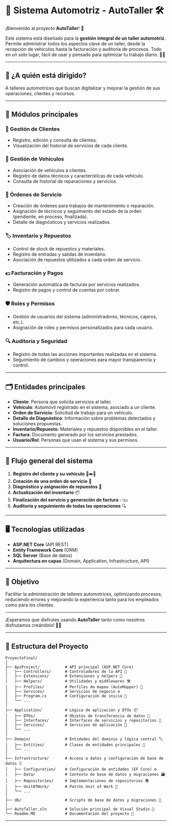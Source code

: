 # 🚗 Sistema Automotriz - AutoTaller 🛠️

¡Bienvenido al proyecto **AutoTaller**! 🎉

Este sistema está diseñado para la **gestión integral de un taller automotriz**. Permite administrar todos los aspectos clave de un taller, desde la recepción de vehículos hasta la facturación y auditoría de procesos. Todo en un solo lugar, fácil de usar y pensado para optimizar tu trabajo diario. 🧾🔧

---

## 🏢 ¿A quién está dirigido?

A talleres automotrices que buscan digitalizar y mejorar la gestión de sus operaciones, clientes y recursos.

---

## 🧩 Módulos principales

### 👥 Gestión de Clientes
- Registro, edición y consulta de clientes.
- Visualización del historial de servicios de cada cliente.

### 🚗 Gestión de Vehículos
- Asociación de vehículos a clientes.
- Registro de datos técnicos y características de cada vehículo.
- Consulta de historial de reparaciones y servicios.

### 📝 Órdenes de Servicio
- Creación de órdenes para trabajos de mantenimiento o reparación.
- Asignación de técnicos y seguimiento del estado de la orden (pendiente, en proceso, finalizada).
- Detalle de diagnósticos y servicios realizados.

### 🏷️ Inventario y Repuestos
- Control de stock de repuestos y materiales.
- Registro de entradas y salidas de inventario.
- Asociación de repuestos utilizados a cada orden de servicio.

### 💵 Facturación y Pagos
- Generación automática de facturas por servicios realizados.
- Registro de pagos y control de cuentas por cobrar.

### 🛡️ Roles y Permisos
- Gestión de usuarios del sistema (administradores, técnicos, cajeros, etc.).
- Asignación de roles y permisos personalizados para cada usuario.

### 🔍 Auditoría y Seguridad
- Registro de todas las acciones importantes realizadas en el sistema.
- Seguimiento de cambios y operaciones para mayor transparencia y control.

---

## 🗂️ Entidades principales
- **Cliente**: Persona que solicita servicios al taller.
- **Vehículo**: Automóvil registrado en el sistema, asociado a un cliente.
- **Orden de Servicio**: Solicitud de trabajo para un vehículo.
- **Detalle de Diagnóstico**: Información sobre problemas detectados y soluciones propuestas.
- **Inventario/Repuesto**: Materiales y repuestos disponibles en el taller.
- **Factura**: Documento generado por los servicios prestados.
- **Usuario/Rol**: Personas que usan el sistema y sus permisos.

---

## 🔄 Flujo general del sistema
1. **Registro del cliente y su vehículo** 👤➡️🚗
2. **Creación de una orden de servicio** 📝
3. **Diagnóstico y asignación de repuestos** 🔧
4. **Actualización del inventario** 📦
5. **Finalización del servicio y generación de factura** ✅💵
6. **Auditoría y seguimiento de todas las operaciones** 🔍

---

## 🖥️ Tecnologías utilizadas
- **ASP.NET Core** (API REST)
- **Entity Framework Core** (ORM)
- **SQL Server** (Base de datos)
- **Arquitectura en capas** (Domain, Application, Infrastructure, API)

---

## 🎯 Objetivo

Facilitar la administración de talleres automotrices, optimizando procesos, reduciendo errores y mejorando la experiencia tanto para los empleados como para los clientes.

---

¡Esperamos que disfrutes usando **AutoTaller** tanto como nosotros disfrutamos creándolo! 🚀✨

---

## 📁 Estructura del Proyecto

```plaintext
ProyectoFinal/
│
├── ApiProject/           # API principal (ASP.NET Core)
│   ├── Controllers/      # Controladores de la API 🚦
│   ├── Extensions/       # Extensiones y helpers 🧩
│   ├── Helpers/          # Utilidades y middlewares 🛠️
│   ├── Profiles/         # Perfiles de mapeo (AutoMapper) 🔄
│   ├── Services/         # Servicios de negocio ⚙️
│   ├── Program.cs        # Configuración de inicio 🏁
│   └── ...
│
├── Application/          # Lógica de aplicación y DTOs 📦
│   ├── DTOs/             # Objetos de transferencia de datos 📄
│   ├── Interfaces/       # Interfaces de servicios y repositorios 🔌
│   ├── Services/         # Servicios de aplicación 🧠
│   └── ...
│
├── Domain/               # Entidades del dominio y lógica central 🏷️
│   ├── Entities/         # Clases de entidades principales 🚗
│   └── ...
│
├── Infrastructure/       # Acceso a datos y configuración de base de datos 🗄️
│   ├── Configuration/    # Configuración de entidades (EF Core) ⚙️
│   ├── Data/             # Contexto de base de datos y migraciones 🗃️
│   ├── Repositories/     # Implementaciones de repositorios 📚
│   ├── UnitOfWork/       # Patrón Unit of Work 🔄
│   └── ...
│
├── db/                   # Scripts de base de datos y migraciones 📝
│
├── AutoTaller.sln        # Solución principal de Visual Studio 🧩
└── Readme.MD             # Documentación del proyecto 📖
```

---
